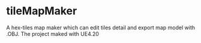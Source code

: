 # tileMapMaker
A hex-tiles map maker which can edit tiles detail and export map model with .OBJ. The project maked with UE4.20

